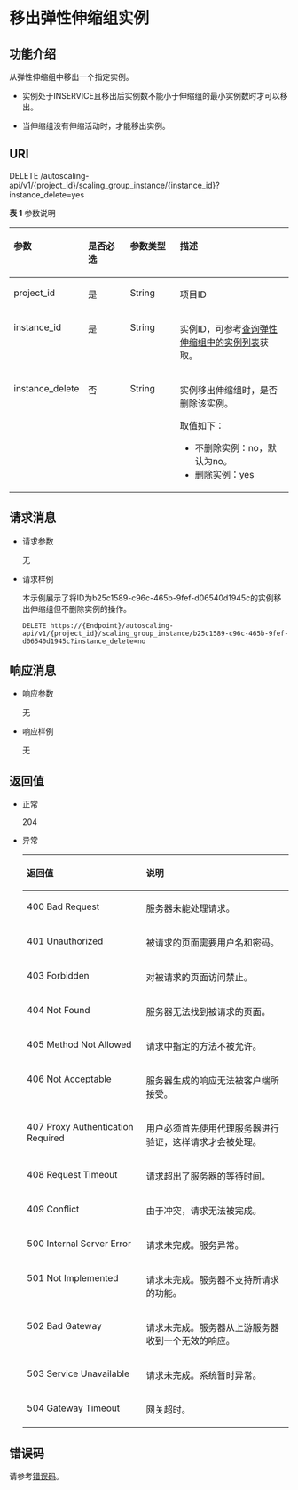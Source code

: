 # 移出弹性伸缩组实例<a name="zh-cn_topic_0043063059"></a>

## 功能介绍<a name="section59572368"></a>

从弹性伸缩组中移出一个指定实例。

-   实例处于INSERVICE且移出后实例数不能小于伸缩组的最小实例数时才可以移出。

-   当伸缩组没有伸缩活动时，才能移出实例。

## URI<a name="section66389266"></a>

DELETE /autoscaling-api/v1/\{project\_id\}/scaling\_group\_instance/\{instance\_id\}?instance\_delete=yes

**表 1**  参数说明

<a name="table17907785"></a>
<table><thead align="left"><tr id="row64797609"><th class="cellrowborder" valign="top" width="25%" id="mcps1.2.5.1.1"><p id="p14114947"><a name="p14114947"></a><a name="p14114947"></a>参数</p>
</th>
<th class="cellrowborder" valign="top" width="15.409999999999998%" id="mcps1.2.5.1.2"><p id="p2460041"><a name="p2460041"></a><a name="p2460041"></a>是否必选</p>
</th>
<th class="cellrowborder" valign="top" width="18.05%" id="mcps1.2.5.1.3"><p id="p65045669"><a name="p65045669"></a><a name="p65045669"></a>参数类型</p>
</th>
<th class="cellrowborder" valign="top" width="41.54%" id="mcps1.2.5.1.4"><p id="p34207804"><a name="p34207804"></a><a name="p34207804"></a>描述</p>
</th>
</tr>
</thead>
<tbody><tr id="row19368760"><td class="cellrowborder" valign="top" width="25%" headers="mcps1.2.5.1.1 "><p id="p25365761"><a name="p25365761"></a><a name="p25365761"></a>project_id</p>
</td>
<td class="cellrowborder" valign="top" width="15.409999999999998%" headers="mcps1.2.5.1.2 "><p id="p41360766"><a name="p41360766"></a><a name="p41360766"></a>是</p>
</td>
<td class="cellrowborder" valign="top" width="18.05%" headers="mcps1.2.5.1.3 "><p id="p61887768"><a name="p61887768"></a><a name="p61887768"></a>String</p>
</td>
<td class="cellrowborder" valign="top" width="41.54%" headers="mcps1.2.5.1.4 "><p id="p36520930"><a name="p36520930"></a><a name="p36520930"></a>项目ID</p>
</td>
</tr>
<tr id="row19026538"><td class="cellrowborder" valign="top" width="25%" headers="mcps1.2.5.1.1 "><p id="p64754634"><a name="p64754634"></a><a name="p64754634"></a>instance_id</p>
</td>
<td class="cellrowborder" valign="top" width="15.409999999999998%" headers="mcps1.2.5.1.2 "><p id="p10634019"><a name="p10634019"></a><a name="p10634019"></a>是</p>
</td>
<td class="cellrowborder" valign="top" width="18.05%" headers="mcps1.2.5.1.3 "><p id="p56049180"><a name="p56049180"></a><a name="p56049180"></a>String</p>
</td>
<td class="cellrowborder" valign="top" width="41.54%" headers="mcps1.2.5.1.4 "><p id="p43689693"><a name="p43689693"></a><a name="p43689693"></a>实例ID，可参考<a href="查询弹性伸缩组中的实例列表.md">查询弹性伸缩组中的实例列表</a>获取。</p>
</td>
</tr>
<tr id="row57662920"><td class="cellrowborder" valign="top" width="25%" headers="mcps1.2.5.1.1 "><p id="p40184969"><a name="p40184969"></a><a name="p40184969"></a>instance_delete</p>
</td>
<td class="cellrowborder" valign="top" width="15.409999999999998%" headers="mcps1.2.5.1.2 "><p id="p33757095"><a name="p33757095"></a><a name="p33757095"></a>否</p>
</td>
<td class="cellrowborder" valign="top" width="18.05%" headers="mcps1.2.5.1.3 "><p id="p49970185"><a name="p49970185"></a><a name="p49970185"></a>String</p>
</td>
<td class="cellrowborder" valign="top" width="41.54%" headers="mcps1.2.5.1.4 "><p id="p18389193518112"><a name="p18389193518112"></a><a name="p18389193518112"></a>实例移出伸缩组时，是否删除该实例。</p>
<p id="p11671043414"><a name="p11671043414"></a><a name="p11671043414"></a>取值如下：</p>
<a name="ul1072017441112"></a><a name="ul1072017441112"></a><ul id="ul1072017441112"><li>不删除实例：no，默认为no。</li><li>删除实例：yes</li></ul>
</td>
</tr>
</tbody>
</table>

## 请求消息<a name="section60632485"></a>

-   请求参数

    无

-   请求样例

    本示例展示了将ID为b25c1589-c96c-465b-9fef-d06540d1945c的实例移出伸缩组但不删除实例的操作。

    ```
    DELETE https://{Endpoint}/autoscaling-api/v1/{project_id}/scaling_group_instance/b25c1589-c96c-465b-9fef-d06540d1945c?instance_delete=no
    ```


## 响应消息<a name="section8821459"></a>

-   响应参数

    无

-   响应样例

    无


## 返回值<a name="section12284267"></a>

-   正常

    204

-   异常

    <a name="table50448354"></a>
    <table><thead align="left"><tr id="row29530116"><th class="cellrowborder" valign="top" width="44.74%" id="mcps1.1.3.1.1"><p id="p43129175"><a name="p43129175"></a><a name="p43129175"></a>返回值</p>
    </th>
    <th class="cellrowborder" valign="top" width="55.26%" id="mcps1.1.3.1.2"><p id="p3802258"><a name="p3802258"></a><a name="p3802258"></a>说明</p>
    </th>
    </tr>
    </thead>
    <tbody><tr id="row39547486"><td class="cellrowborder" valign="top" width="44.74%" headers="mcps1.1.3.1.1 "><p id="p49229794"><a name="p49229794"></a><a name="p49229794"></a>400 Bad Request</p>
    </td>
    <td class="cellrowborder" valign="top" width="55.26%" headers="mcps1.1.3.1.2 "><p id="p28190407"><a name="p28190407"></a><a name="p28190407"></a>服务器未能处理请求。</p>
    </td>
    </tr>
    <tr id="row52387077"><td class="cellrowborder" valign="top" width="44.74%" headers="mcps1.1.3.1.1 "><p id="p15494878"><a name="p15494878"></a><a name="p15494878"></a>401 Unauthorized</p>
    </td>
    <td class="cellrowborder" valign="top" width="55.26%" headers="mcps1.1.3.1.2 "><p id="p47125611"><a name="p47125611"></a><a name="p47125611"></a>被请求的页面需要用户名和密码。</p>
    </td>
    </tr>
    <tr id="row21477321"><td class="cellrowborder" valign="top" width="44.74%" headers="mcps1.1.3.1.1 "><p id="p61941440"><a name="p61941440"></a><a name="p61941440"></a>403 Forbidden</p>
    </td>
    <td class="cellrowborder" valign="top" width="55.26%" headers="mcps1.1.3.1.2 "><p id="p51200735"><a name="p51200735"></a><a name="p51200735"></a>对被请求的页面访问禁止。</p>
    </td>
    </tr>
    <tr id="row58153438"><td class="cellrowborder" valign="top" width="44.74%" headers="mcps1.1.3.1.1 "><p id="p12808013"><a name="p12808013"></a><a name="p12808013"></a>404 Not Found</p>
    </td>
    <td class="cellrowborder" valign="top" width="55.26%" headers="mcps1.1.3.1.2 "><p id="p30816121"><a name="p30816121"></a><a name="p30816121"></a>服务器无法找到被请求的页面。</p>
    </td>
    </tr>
    <tr id="row8909633"><td class="cellrowborder" valign="top" width="44.74%" headers="mcps1.1.3.1.1 "><p id="p50591634"><a name="p50591634"></a><a name="p50591634"></a>405 Method Not Allowed</p>
    </td>
    <td class="cellrowborder" valign="top" width="55.26%" headers="mcps1.1.3.1.2 "><p id="p4281684"><a name="p4281684"></a><a name="p4281684"></a>请求中指定的方法不被允许。</p>
    </td>
    </tr>
    <tr id="row38535158"><td class="cellrowborder" valign="top" width="44.74%" headers="mcps1.1.3.1.1 "><p id="p34340132"><a name="p34340132"></a><a name="p34340132"></a>406 Not Acceptable</p>
    </td>
    <td class="cellrowborder" valign="top" width="55.26%" headers="mcps1.1.3.1.2 "><p id="p30087318"><a name="p30087318"></a><a name="p30087318"></a>服务器生成的响应无法被客户端所接受。</p>
    </td>
    </tr>
    <tr id="row2350413"><td class="cellrowborder" valign="top" width="44.74%" headers="mcps1.1.3.1.1 "><p id="p56165728"><a name="p56165728"></a><a name="p56165728"></a>407 Proxy Authentication Required</p>
    </td>
    <td class="cellrowborder" valign="top" width="55.26%" headers="mcps1.1.3.1.2 "><p id="p53130157"><a name="p53130157"></a><a name="p53130157"></a>用户必须首先使用代理服务器进行验证，这样请求才会被处理。</p>
    </td>
    </tr>
    <tr id="row8409368"><td class="cellrowborder" valign="top" width="44.74%" headers="mcps1.1.3.1.1 "><p id="p10070188"><a name="p10070188"></a><a name="p10070188"></a>408 Request Timeout</p>
    </td>
    <td class="cellrowborder" valign="top" width="55.26%" headers="mcps1.1.3.1.2 "><p id="p10378893"><a name="p10378893"></a><a name="p10378893"></a>请求超出了服务器的等待时间。</p>
    </td>
    </tr>
    <tr id="row26301173"><td class="cellrowborder" valign="top" width="44.74%" headers="mcps1.1.3.1.1 "><p id="p50020275"><a name="p50020275"></a><a name="p50020275"></a>409 Conflict</p>
    </td>
    <td class="cellrowborder" valign="top" width="55.26%" headers="mcps1.1.3.1.2 "><p id="p25110514"><a name="p25110514"></a><a name="p25110514"></a>由于冲突，请求无法被完成。</p>
    </td>
    </tr>
    <tr id="row24668042"><td class="cellrowborder" valign="top" width="44.74%" headers="mcps1.1.3.1.1 "><p id="p51954348"><a name="p51954348"></a><a name="p51954348"></a>500 Internal Server Error</p>
    </td>
    <td class="cellrowborder" valign="top" width="55.26%" headers="mcps1.1.3.1.2 "><p id="p47552675"><a name="p47552675"></a><a name="p47552675"></a>请求未完成。服务异常。</p>
    </td>
    </tr>
    <tr id="row25320898"><td class="cellrowborder" valign="top" width="44.74%" headers="mcps1.1.3.1.1 "><p id="p37726867"><a name="p37726867"></a><a name="p37726867"></a>501 Not Implemented</p>
    </td>
    <td class="cellrowborder" valign="top" width="55.26%" headers="mcps1.1.3.1.2 "><p id="p35977388"><a name="p35977388"></a><a name="p35977388"></a>请求未完成。服务器不支持所请求的功能。</p>
    </td>
    </tr>
    <tr id="row55361044"><td class="cellrowborder" valign="top" width="44.74%" headers="mcps1.1.3.1.1 "><p id="p55059565"><a name="p55059565"></a><a name="p55059565"></a>502 Bad Gateway</p>
    </td>
    <td class="cellrowborder" valign="top" width="55.26%" headers="mcps1.1.3.1.2 "><p id="p30639779"><a name="p30639779"></a><a name="p30639779"></a>请求未完成。服务器从上游服务器收到一个无效的响应。</p>
    </td>
    </tr>
    <tr id="row7322556"><td class="cellrowborder" valign="top" width="44.74%" headers="mcps1.1.3.1.1 "><p id="p56256135"><a name="p56256135"></a><a name="p56256135"></a>503 Service Unavailable</p>
    </td>
    <td class="cellrowborder" valign="top" width="55.26%" headers="mcps1.1.3.1.2 "><p id="p60453091"><a name="p60453091"></a><a name="p60453091"></a>请求未完成。系统暂时异常。</p>
    </td>
    </tr>
    <tr id="row7206911"><td class="cellrowborder" valign="top" width="44.74%" headers="mcps1.1.3.1.1 "><p id="p46888886"><a name="p46888886"></a><a name="p46888886"></a>504 Gateway Timeout</p>
    </td>
    <td class="cellrowborder" valign="top" width="55.26%" headers="mcps1.1.3.1.2 "><p id="p39903442"><a name="p39903442"></a><a name="p39903442"></a>网关超时。</p>
    </td>
    </tr>
    </tbody>
    </table>


## 错误码<a name="section17669131616110"></a>

请参考[错误码](错误码.md)。

